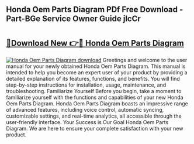 ## Honda Oem Parts Diagram PDf Free Download - Part-BGe Service Owner Guide jlcCr

# <h2><a href="http://dfn1y7r.blite.top/?on=Honda+Oem+Parts+Diagram">🔗Download New 👉🔴 Honda Oem Parts Diagram</a></h2>

[![Honda Oem Parts Diagram download](https://i.imgur.com/lujVjoI.png)](http://dfn1y7r.blite.top/?on=Honda+Oem+Parts+Diagram)
Greetings and welcome to the user manual for your newly obtained Honda Oem Parts Diagram. This manual is intended to help you become an expert user of your product by providing a detailed explanation of its features, functions, and benefits. You will find step-by-step instructions for installation, usage, maintenance, and troubleshooting. Familiarize Yourself Before you begin, take a moment to familiarize yourself with the functions and capabilities of your new Honda Oem Parts Diagram. Honda Oem Parts Diagram boasts an impressive range of advanced features, including voice control, automatic syncing, customizable settings, and real-time analytics, all accessible through the user-friendly interface. Your Success is Our Goal Honda Oem Parts Diagram. We are here to ensure your complete satisfaction with your new product.
